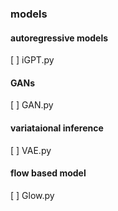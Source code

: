 ### models

#### autoregressive models
[ ] iGPT.py
#### GANs
[ ] GAN.py
#### variataional inference
[ ] VAE.py
#### flow based model
[ ] Glow.py